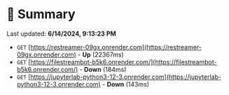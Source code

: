 # 📖 Summary
Last updated: **6/14/2024, 9:13:23 PM**

- `GET` [https://restreamer-09gx.onrender.com](https://restreamer-09gx.onrender.com) - **Up** (22367ms)
- `GET` [https://filestreambot-b5k6.onrender.com/](https://filestreambot-b5k6.onrender.com/) - **Down** (184ms)
- `GET` [https://jupyterlab-python3-12-3.onrender.com](https://jupyterlab-python3-12-3.onrender.com) - **Down** (143ms)
